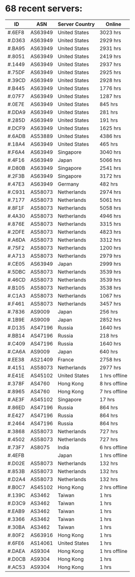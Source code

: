 # 68 recent servers:

| ID | ASN | Server Country | Online |
| ------ | ------ | ------ | ------ |
| #.6EF8 | AS63949 | United States | 3023 hrs |
| #.D363 | AS63949 | United States | 2929 hrs |
| #.BA95 | AS63949 | United States | 2931 hrs |
| #.8051 | AS63949 | United States | 2419 hrs |
| #.1449 | AS63949 | United States | 2937 hrs |
| #.75DF | AS63949 | United States | 2925 hrs |
| #.39CD | AS63949 | United States | 2928 hrs |
| #.B445 | AS63949 | United States | 1776 hrs |
| #.07F7 | AS63949 | United States | 1287 hrs |
| #.0E7E | AS63949 | United States | 845 hrs |
| #.DDA9 | AS63949 | United States | 281 hrs |
| #.285D | AS63949 | United States | 191 hrs |
| #.DCF9 | AS63949 | United States | 1625 hrs |
| #.6ADB | AS53889 | United States | 4386 hrs |
| #.18A4 | AS63949 | United States | 465 hrs |
| #.F6A4 | AS63949 | Singapore | 3040 hrs |
| #.4F16 | AS63949 | Japan | 5066 hrs |
| #.D80B | AS63949 | Singapore | 2541 hrs |
| #.2F3B | AS63949 | Singapore | 3172 hrs |
| #.47E3 | AS63949 | Germany | 482 hrs |
| #.C931 | AS58073 | Netherlands | 2974 hrs |
| #.7177 | AS58073 | Netherlands | 5061 hrs |
| #.8F1F | AS58073 | Netherlands | 5058 hrs |
| #.4A30 | AS58073 | Netherlands | 4946 hrs |
| #.876E | AS58073 | Netherlands | 3315 hrs |
| #.2DFE | AS58073 | Netherlands | 4823 hrs |
| #.A6DA | AS58073 | Netherlands | 3312 hrs |
| #.75F2 | AS58073 | Netherlands | 1200 hrs |
| #.A713 | AS58073 | Netherlands | 2979 hrs |
| #.CE05 | AS63949 | Japan | 2999 hrs |
| #.5DBC | AS58073 | Netherlands | 3539 hrs |
| #.46CD | AS58073 | Netherlands | 3539 hrs |
| #.B105 | AS58073 | Netherlands | 3538 hrs |
| #.C1A3 | AS58073 | Netherlands | 1067 hrs |
| #.F461 | AS58073 | Netherlands | 3457 hrs |
| #.7836 | AS9009 | Japan | 256 hrs |
| #.1B9E | AS9009 | Japan | 2852 hrs |
| #.D135 | AS47196 | Russia | 1640 hrs |
| #.BB14 | AS47196 | Russia | 218 hrs |
| #.C409 | AS47196 | Russia | 1640 hrs |
| #.CA6A | AS9009 | Japan | 640 hrs |
| #.EE38 | AS21409 | France | 2758 hrs |
| #.4151 | AS58073 | Netherlands | 2977 hrs |
| #.E41E | AS45102 | United States | 1 hrs offline |
| #.378F | AS4760 | Hong Kong | 8 hrs offline |
| #.8965 | AS4760 | Hong Kong | 7 hrs offline |
| #.AE3F | AS45102 | Singapore | 17 hrs |
| #.86ED | AS47196 | Russia | 864 hrs |
| #.E427 | AS47196 | Russia | 864 hrs |
| #.2464 | AS47196 | Russia | 864 hrs |
| #.3868 | AS58073 | Netherlands | 727 hrs |
| #.4502 | AS58073 | Netherlands | 727 hrs |
| #.73F7 | AS8075 | India | 6 hrs offline |
| #.4EFB |  | Japan | 1 hrs offline |
| #.D02E | AS58073 | Netherlands | 132 hrs |
| #.853B | AS58073 | Netherlands | 132 hrs |
| #.D2A4 | AS58073 | Netherlands | 132 hrs |
| #.B0C7 | AS45102 | Hong Kong | 2 hrs offline |
| #.139C | AS3462 | Taiwan | 1 hrs |
| #.D3C9 | AS3462 | Taiwan | 1 hrs |
| #.EAB9 | AS3462 | Taiwan | 1 hrs |
| #.3366 | AS3462 | Taiwan | 1 hrs |
| #.30BA | AS3462 | Taiwan | 1 hrs |
| #.80F2 | AS63916 | Hong Kong | 1 hrs |
| #.6FE6 | AS14061 | United States | 1 hrs |
| #.DAEA | AS9304 | Hong Kong | 1 hrs offline |
| #.D0CB | AS9304 | Hong Kong | 1 hrs |
| #.AC53 | AS9304 | Hong Kong | 1 hrs |

